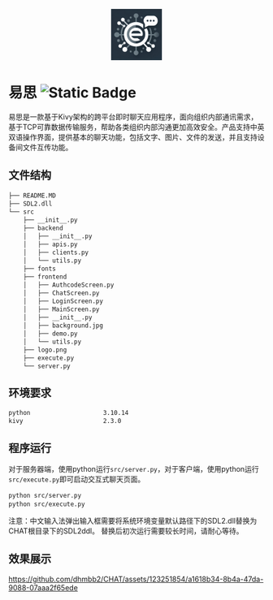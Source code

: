 <p align="center"><img src="src/logo.png" width="20%"></p>

# 易思 ![Static Badge](https://img.shields.io/badge/toy-ChattingApp-blue)
易思是一款基于Kivy架构的跨平台即时聊天应用程序，面向组织内部通讯需求，基于TCP可靠数据传输服务，帮助各类组织内部沟通更加高效安全。产品支持中英双语操作界面，提供基本的聊天功能，包括文字、图片、文件的发送，并且支持设备间文件互传功能。

## 文件结构
```
├── README.MD
├── SDL2.dll
└── src
    ├── __init__.py
    ├── backend
    │   ├── __init__.py
    │   ├── apis.py
    │   ├── clients.py
    │   └── utils.py
    ├── fonts
    ├── frontend
    │   ├── AuthcodeScreen.py
    │   ├── ChatScreen.py
    │   ├── LoginScreen.py
    │   ├── MainScreen.py
    │   ├── __init__.py
    │   ├── background.jpg
    │   ├── demo.py
    │   └── utils.py
    ├── logo.png
    ├── execute.py
    └── server.py
```
## 环境要求
```
python                    3.10.14
kivy                      2.3.0
```

## 程序运行
对于服务器端，使用python运行`src/server.py`，对于客户端，使用python运行`src/execute.py`即可启动交互式聊天页面。
```sh
python src/server.py
python src/execute.py
```
注意：中文输入法弹出输入框需要将系统环境变量默认路径下的SDL2.dll替换为CHAT根目录下的SDL2ddl。
替换后初次运行需要较长时间，请耐心等待。

## 效果展示
https://github.com/dhmbb2/CHAT/assets/123251854/a1618b34-8b4a-47da-9088-07aaa2f65ede
